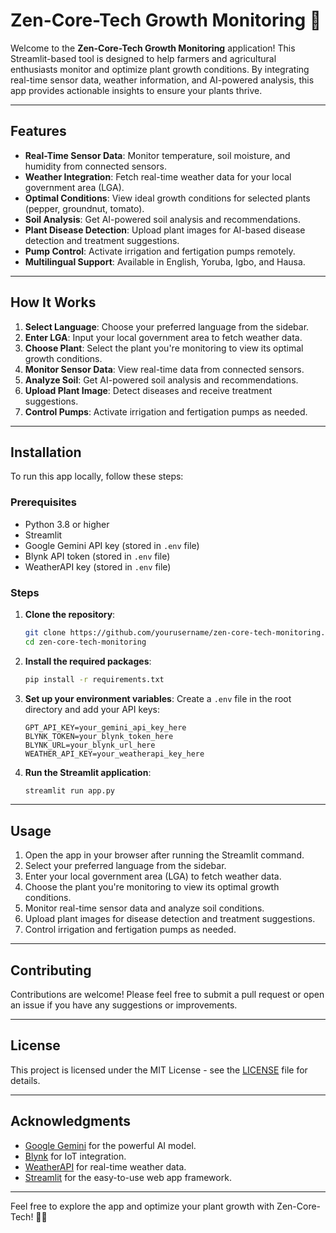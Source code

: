 # Zen-Core-Tech Growth Monitoring 🌱

Welcome to the **Zen-Core-Tech Growth Monitoring** application! This Streamlit-based tool is designed to help farmers and agricultural enthusiasts monitor and optimize plant growth conditions. By integrating real-time sensor data, weather information, and AI-powered analysis, this app provides actionable insights to ensure your plants thrive.

---

## Features

- **Real-Time Sensor Data**: Monitor temperature, soil moisture, and humidity from connected sensors.
- **Weather Integration**: Fetch real-time weather data for your local government area (LGA).
- **Optimal Conditions**: View ideal growth conditions for selected plants (pepper, groundnut, tomato).
- **Soil Analysis**: Get AI-powered soil analysis and recommendations.
- **Plant Disease Detection**: Upload plant images for AI-based disease detection and treatment suggestions.
- **Pump Control**: Activate irrigation and fertigation pumps remotely.
- **Multilingual Support**: Available in English, Yoruba, Igbo, and Hausa.

---

## How It Works

1. **Select Language**: Choose your preferred language from the sidebar.
2. **Enter LGA**: Input your local government area to fetch weather data.
3. **Choose Plant**: Select the plant you're monitoring to view its optimal growth conditions.
4. **Monitor Sensor Data**: View real-time data from connected sensors.
5. **Analyze Soil**: Get AI-powered soil analysis and recommendations.
6. **Upload Plant Image**: Detect diseases and receive treatment suggestions.
7. **Control Pumps**: Activate irrigation and fertigation pumps as needed.

---

## Installation

To run this app locally, follow these steps:

### Prerequisites

- Python 3.8 or higher
- Streamlit
- Google Gemini API key (stored in `.env` file)
- Blynk API token (stored in `.env` file)
- WeatherAPI key (stored in `.env` file)

### Steps

1. **Clone the repository**:
   ```bash
   git clone https://github.com/yourusername/zen-core-tech-monitoring.git
   cd zen-core-tech-monitoring
   ```

2. **Install the required packages**:
   ```bash
   pip install -r requirements.txt
   ```

3. **Set up your environment variables**:
   Create a `.env` file in the root directory and add your API keys:
   ```plaintext
   GPT_API_KEY=your_gemini_api_key_here
   BLYNK_TOKEN=your_blynk_token_here
   BLYNK_URL=your_blynk_url_here
   WEATHER_API_KEY=your_weatherapi_key_here
   ```

4. **Run the Streamlit application**:
   ```bash
   streamlit run app.py
   ```

---

## Usage

1. Open the app in your browser after running the Streamlit command.
2. Select your preferred language from the sidebar.
3. Enter your local government area (LGA) to fetch weather data.
4. Choose the plant you're monitoring to view its optimal growth conditions.
5. Monitor real-time sensor data and analyze soil conditions.
6. Upload plant images for disease detection and treatment suggestions.
7. Control irrigation and fertigation pumps as needed.

---

## Contributing

Contributions are welcome! Please feel free to submit a pull request or open an issue if you have any suggestions or improvements.

---

## License

This project is licensed under the MIT License - see the [LICENSE](LICENSE) file for details.

---

## Acknowledgments

- [Google Gemini](https://ai.google/) for the powerful AI model.
- [Blynk](https://blynk.io/) for IoT integration.
- [WeatherAPI](https://www.weatherapi.com/) for real-time weather data.
- [Streamlit](https://streamlit.io/) for the easy-to-use web app framework.

---

Feel free to explore the app and optimize your plant growth with Zen-Core-Tech! 🌿✨
